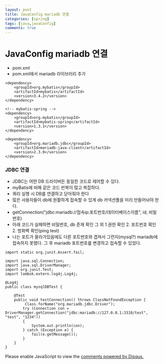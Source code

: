 ```yaml
---
layout: post
title: JavaConfig mariadb 연결
categories: [spring]
tags: [java,javaConfig]
comments: true
---
```



# JavaConfig mariadb 연결
- pom.xml
- pom.xml에서 mariadb 라이브러리 추가

~~~
<dependency>
	<groupId>org.mybatis</groupId>
	<artifactId>mybatis</artifactId>
	<version>3.4.2</version>
</dependency>

<!-- mybatis-spring -->
<dependency>
	<groupId>org.mybatis</groupId>
	<artifactId>mybatis-spring</artifactId>
	<version>1.3.1</version>
</dependency>

<dependency>
	<groupId>org.mariadb.jdbc</groupId>
	<artifactId>mariadb-java-client</artifactId>
	<version>2.3.0</version>
</dependency>
~~~

### JDBC 연결
- JDBC는 어떤 DB 드라이버든 동일한 코드로 제어할 수 있다.
- myBatis에 비해 같은 코드 반복이 많고 복잡하다. 
- 쿼리 실행 시 DB를 연결하고 닫아줘야 한다
- 많은 사용자들이 db에 원활하게 접속할 수 있게 db 커넥션풀을 미리 만들어놔야 한다.
- getConnection("jdbc:mariadb://접속ip:포트번호/데이터베이스이름", id, 비밀번호)
- 아래 코드가 실패하면 비밀번호, db 존재 확인 그 외 1.권한 확인  2. 포트번호 확인 2. 방화벽 확인(ping test)
- 나는 포트가 올라가있음에도 다른 포트번호와 겹쳐서 그런지(mysql?) mariadb에 접속하지 못했다. 그 후 mariadb 포트번호를 변경하고 접속할 수 있었다.


~~~
import static org.junit.Assert.fail;

import java.sql.Connection;
import java.sql.DriverManager;
import org.junit.Test;
import lombok.extern.log4j.Log4j;

@Log4j
public class mysqlDBTest {

	@Test
	public void testConnection() throws ClassNotFoundException {	
		 Class.forName("org.mariadb.jdbc.Driver");
	    try (Connection con = DriverManager.getConnection("jdbc:mariadb://127.0.0.1:3310/test", "test", "1234"))
		{
			System.out.println(con);
		} catch (Exception e) {
			fail(e.getMessage());
		}
	}
}
~~~


<div id="disqus_thread"></div>
<script>

/**
*  RECOMMENDED CONFIGURATION VARIA*BLES: EDIT AND UNCOMMENT THE SECTION BELOW TO INSERT DYNAMIC VALUES FROM YOUR PLATFORM OR CMS.
*  LEARN WHY DEFINING THESE VARIABLES IS IMPORTANT: https://disqus.com/admin/universalcode/#configuration-variables*/
/*
var disqus_config = function () {
this.page.url = PAGE_URL;  // Replace PAGE_URL with your page's canonical URL variable
this.page.identifier = PAGE_IDENTIFIER; // Replace PAGE_IDENTIFIER with your page's unique identifier variable
};
*/
(function() { // DON'T EDIT BELOW THIS LINE
var d = document, s = d.createElement('script');
s.src = 'https://parkwonhui.disqus.com/embed.js';
s.setAttribute('data-timestamp', +new Date());
(d.head || d.body).appendChild(s);
})();
</script>
<noscript>Please enable JavaScript to view the <a href="https://disqus.com/?ref_noscript">comments powered by Disqus.</a></noscript>

